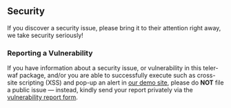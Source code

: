 ## Security

If you discover a security issue, please bring it to their attention right away, we take security seriously!

### Reporting a Vulnerability

If you have information about a security issue, or vulnerability in this teler-waf package, and/or you are able to successfully execute such as cross-site scripting (XSS) and pop-up an alert in [our demo site](https://waf.teler.app), please do **NOT** file a public issue — instead, kindly send your report privately via the [vulnerability report form](https://github.com/teler-sh/teler-waf/security/advisories/new).